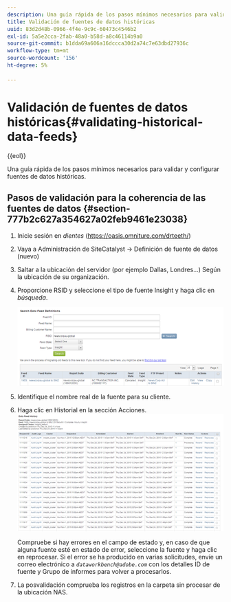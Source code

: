 ```yaml
---
description: Una guía rápida de los pasos mínimos necesarios para validar y configurar fuentes de datos históricas.
title: Validación de fuentes de datos históricas
uuid: 83d2d48b-0966-4f4e-9c9c-60473c4546b2
exl-id: 5a5e2cca-2fab-48a0-b58d-a8c46114b9a0
source-git-commit: b1dda69a606a16dccca30d2a74c7e63dbd27936c
workflow-type: tm+mt
source-wordcount: '156'
ht-degree: 5%

---
```


# Validación de fuentes de datos históricas{#validating-historical-data-feeds}

{{eol}}

Una guía rápida de los pasos mínimos necesarios para validar y configurar fuentes de datos históricas.

## Pasos de validación para la coherencia de las fuentes de datos {#section-777b2c627a354627a02feb9461e23038}

1. Inicie sesión en *dientes* (https://oasis.omniture.com/drteeth/)
1. Vaya a Administración de SiteCatalyst -> Definición de fuente de datos (nuevo)
1. Saltar a la ubicación del servidor (por ejemplo Dallas, Londres...) Según la ubicación de su organización.
1. Proporcione RSID y seleccione el tipo de fuente Insight y haga clic en *búsqueda*.

   ![](assets/dwb_impl_historical.png)

1. Identifique el nombre real de la fuente para su cliente.
1. Haga clic en Historial en la sección Acciones. ![](assets/dwb_impl_historical1.png)

   Compruebe si hay errores en el campo de estado y, en caso de que alguna fuente esté en estado de error, seleccione la fuente y haga clic en reprocesar. Si el error se ha producido en varias solicitudes, envíe un correo electrónico a *`dataworkbench@adobe.com`* con los detalles ID de fuente y Grupo de informes para volver a procesarlos.

1. La posvalidación comprueba los registros en la carpeta sin procesar de la ubicación NAS.
